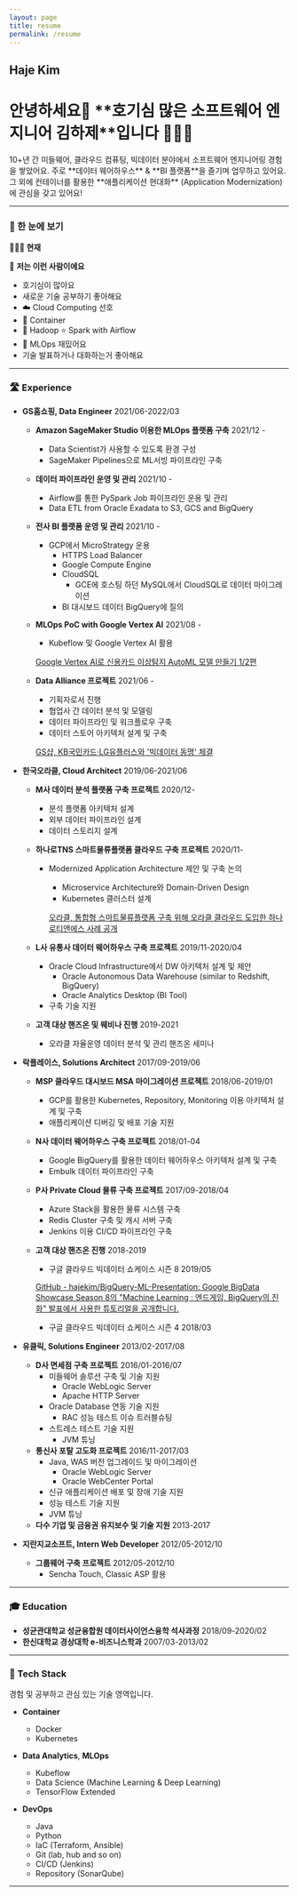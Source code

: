 ```yaml
---
layout: page
title: resume
permalink: /resume
---
```

## Haje Kim

<h1>안녕하세요👋
**호기심 많은 소프트웨어 엔지니어 김하제**입니다 🧑🏻‍💻
</h1>
10+년 간 미들웨어, 클라우드 컴퓨팅, 빅데이터 분야에서 소프트웨어 엔지니어링 경험을 쌓았어요. 주로 **데이터 웨어하우스** & **BI 플랫폼**을 즐기며 업무하고 있어요. 그 외에 컨테이너를 활용한 **애플리케이션 현대화** (Application Modernization)에 관심을 갖고 있어요!

---

### 🔎 한 눈에 보기

**🧑🏻‍💻 현재**

<!-- - **구글코리아** Customer Engineer 2022-

🛤 **지난 경험**

- **GS홈쇼핑** Data Engineer 2021-2022
- **한국오라클** Cloud Architect 2019-2021
- **락플레이스** Solutions Architect 2017-2019
- **유클릭** Solutions Engineer 2013-2017
- **지란지교소프트** Web Developer(인턴) 2012/05-10 -->

🥳 **저는 이런 사람이에요**

- 호기심이 많아요
- 새로운 기술 공부하기 좋아해요
- ☁️ Cloud Computing 선호
- 🐳 Container
- 🐘 Hadoop ⭐️ Spark with Airflow
- 🤖 MLOps 재밌어요
- 기술 발표하거나 대화하는거 좋아해요

---

### 🛣 Experience

- **GS홈쇼핑, Data Engineer** 2021/06-2022/03
    - **Amazon SageMaker Studio 이용한 MLOps 플랫폼 구축** 2021/12 -
        - Data Scientist가 사용할 수 있도록 환경 구성
        - SageMaker Pipelines으로 ML서빙 파이프라인 구축
    - **데이터 파이프라인 운영 및 관리** 2021/10 -
        - Airflow를 통한 PySpark Job 파이프라인 운용 및 관리
        - Data ETL from Oracle Exadata to S3, GCS and BigQuery
    - **전사 BI 플랫폼 운영 및 관리** 2021/10 -
        - GCP에서 MicroStrategy 운용
            - HTTPS Load Balancer
            - Google Compute Engine
            - CloudSQL
                - GCE에 호스팅 하던 MySQL에서 CloudSQL로 데이터 마이그레이션
            - BI 대시보드 데이터 BigQuery에 질의
    - **MLOps PoC with Google Vertex AI** 2021/08 -
        - Kubeflow 및 Google Vertex AI 활용
        
        [Google Vertex AI로 신용카드 이상탐지 AutoML 모델 만들기 1/2편](https://velog.io/@haje/Vertex-AI-AutoML-%EC%82%AC%EA%B8%B0-%ED%83%90%EC%A7%80-%EB%AA%A8%EB%8D%B8-%EA%B5%AC%EC%B6%95)
        
    - **Data Alliance 프로젝트** 2021/06 -
        - 기획자로서 진행
        - 협업사 간 데이터 분석 및 모델링
        - 데이터 파이프라인 및 워크플로우 구축
        - 데이터 스토어 아키텍처 설계 및 구축
        
        [GS샵, KB국민카드·LG유플러스와 '빅데이터 동맹' 체결](http://www.econovill.com/news/articleView.html?idxno=534933)
        
- **한국오라클, Cloud Architect** 2019/06-2021/06
    - **M사 데이터 분석 플랫폼 구축 프로젝트** 2020/12-
        - 분석 플랫폼 아키텍처 설계
        - 외부 데이터 파이프라인 설계
        - 데이터 스토리지 설계
    - **하나로TNS 스마트물류플랫폼 클라우드 구축 프로젝트** 2020/11-
        - Modernized Application Architecture 제안 및 구축 논의
            - Microservice Architecture와 Domain-Driven Design
            - Kubernetes 클러스터 설계
            
            [오라클, 통합형 스마트물류플랫폼 구축 위해 오라클 클라우드 도입한 하나로티앤에스 사례 공개](https://www.oracle.com/kr/news/announcement/oracle-cloud-helps-hanaro-tns-integrate-logistics-platform-2021-04-12.html)
            
    - **L사 유통사 데이터 웨어하우스 구축 프로젝트** 2019/11-2020/04
        - Oracle Cloud Infrastructure에서 DW 아키텍처 설계 및 제안
            - Oracle Autonomous Data Warehouse (similar to Redshift, BigQuery)
            - Oracle Analytics Desktop (BI Tool)
        - 구축 기술 지원
    - **고객 대상 핸즈온 및 웨비나 진행** 2019-2021
        - 오라클 자율운영 데이터 분석 및 관리 핸즈온 세미나
- **락플레이스, Solutions Architect** 2017/09-2019/06
    - **MSP 클라우드 대시보드 MSA 마이그레이션 프로젝트** 2018/06-2019/01
        - GCP를 활용한 Kubernetes, Repository, Monitoring 이용 아키텍처 설계 및 구축
        - 애플리케이션 디버깅 및 배포 기술 지원
    - **N사 데이터 웨어하우스 구축 프로젝트** 2018/01-04
        - Google BigQuery를 활용한 데이터 웨어하우스 아키텍처 설계 및 구축
        - Embulk 데이터 파이프라인 구축
    - **P사 Private Cloud 물류 구축 프로젝트** 2017/09-2018/04
        - Azure Stack을 활용한 물류 시스템 구축
        - Redis Cluster 구축 및 캐시 서버 구축
        - Jenkins 이용 CI/CD 파이프라인 구축
    - **고객 대상 핸즈온 진행** 2018-2019
        - 구글 클라우드 빅데이터 쇼케이스 시즌 8 2019/05
        
        [GitHub - hajekim/BigQuery-ML-Presentation: Google BigData Showcase Season 8의 "Machine Learning : 엔드게임, BigQuery의 진화" 발표에서 사용한 튜토리얼을 공개합니다.](https://github.com/hajekim/BigQuery-ML-Presentation)
        
        - 구글 클라우드 빅데이터 쇼케이스 시즌 4 2018/03
- **유클릭, Solutions Engineer** 2013/02-2017/08
    - **D사 면세점 구축 프로젝트** 2016/01-2016/07
        - 미들웨어 솔루션 구축 및 기술 지원
            - Oracle WebLogic Server
            - Apache HTTP Server
        - Oracle Database 연동 기술 지원
            - RAC 성능 테스트 이슈 트러블슈팅
        - 스트레스 테스트 기술 지원
            - JVM 튜닝
    - **통신사 포탈 고도화 프로젝트** 2016/11-2017/03
        - Java, WAS 버전 업그레이드 및 마이그레이션
            - Oracle WebLogic Server
            - Oracle WebCenter Portal
        - 신규 애플리케이션 배포 및 장애 기술 지원
        - 성능 테스트 기술 지원
        - JVM 튜닝
    - **다수 기업 및 금융권 유지보수 및 기술 지원** 2013-2017
- **지란지교소프트, Intern Web Developer** 2012/05-2012/10
    - **그룹웨어 구축 프로젝트** 2012/05-2012/10
        - Sencha Touch, Classic ASP 활용

---

### 🎓 Education

- **성균관대학교 성균융합원 데이터사이언스융학 석사과정** 2018/09-2020/02
- **한신대학교 경상대학 e-비즈니스학과** 2007/03-2013/02

---

### 🥞 Tech Stack

경험 및 공부하고 관심 있는 기술 영역입니다.

- **Container**
    - Docker
    - Kubernetes
- **Data Analytics**, **MLOps**
    - Kubeflow
    - Data Science (Machine Learning & Deep Learning)
    - TensorFlow Extended

- **DevOps**
    - Java
    - Python
    - IaC (Terraform, Ansible)
    - Git (lab, hub and so on)
    - CI/CD (Jenkins)
    - Repository (SonarQube)

---